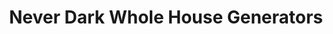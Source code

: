 ---
title: "Never Dark Whole House Generators"
url: /charlottesville/never-dark-whole-house-generators/
shop: Elektrisch
---